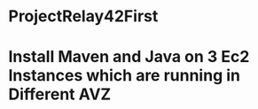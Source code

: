 # ProjectRelay42First
# Install Maven and Java on 3 Ec2 Instances which are running in Different AVZ
